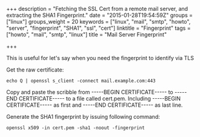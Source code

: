 +++
description = "Fetching the SSL Cert from a remote mail server, and extracting the SHA1 Fingerprint."
date = "2015-01-28T19:54:59Z"
groups = ["linux"]
groups_weight = 20
keywords = ["linux", "mail", "smtp", "howto", "server", "fingerprint", "SHA1", "ssl", "cert"]
linktitle = "Fingerprint"
tags = ["howto", "mail", "smtp", "linux"]
title = "Mail Server Fingerprint"

+++

This is useful for let's say when you need the fingerprint to identify via TLS

Get the raw certificate:

	echo Q | openssl s_client -connect mail.example.com:443

Copy and paste the scribble from -----BEGIN CERTIFICATE----- to -----END CERTIFICATE----- to a file called cert.pem. Including -----BEGIN CERTIFICATE----- as first and -----END CERTIFICATE----- as last line.

Generate the SHA1 fingerprint by issuing following command:

	openssl x509 -in cert.pem -sha1 -noout -fingerprint


